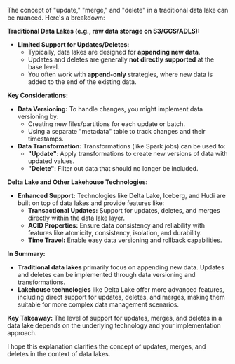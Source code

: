 The concept of "update," "merge," and "delete" in a traditional data lake can be nuanced. Here's a breakdown:

**Traditional Data Lakes (e.g., raw data storage on S3/GCS/ADLS):**

* **Limited Support for Updates/Deletes:** 
    * Typically, data lakes are designed for **appending new data**. 
    * Updates and deletes are generally **not directly supported** at the base level.
    * You often work with **append-only** strategies, where new data is added to the end of the existing data.

**Key Considerations:**

* **Data Versioning:** To handle changes, you might implement data versioning by:
    * Creating new files/partitions for each update or batch.
    * Using a separate "metadata" table to track changes and their timestamps.
* **Data Transformation:** Transformations (like Spark jobs) can be used to:
    * **"Update"**: Apply transformations to create new versions of data with updated values.
    * **"Delete"**: Filter out data that should no longer be included.

**Delta Lake and Other Lakehouse Technologies:**

* **Enhanced Support:** Technologies like Delta Lake, Iceberg, and Hudi are built on top of data lakes and provide features like:
    * **Transactional Updates:** Support for updates, deletes, and merges directly within the data lake layer.
    * **ACID Properties:** Ensure data consistency and reliability with features like atomicity, consistency, isolation, and durability.
    * **Time Travel:** Enable easy data versioning and rollback capabilities.

**In Summary:**

* **Traditional data lakes** primarily focus on appending new data. Updates and deletes can be implemented through data versioning and transformations.
* **Lakehouse technologies** like Delta Lake offer more advanced features, including direct support for updates, deletes, and merges, making them suitable for more complex data management scenarios.

**Key Takeaway:** The level of support for updates, merges, and deletes in a data lake depends on the underlying technology and your implementation approach.

I hope this explanation clarifies the concept of updates, merges, and deletes in the context of data lakes.
